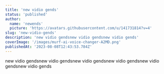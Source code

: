 ```yaml
---
title: 'new vidio gends'
status: 'published'
author:
  name: 'newends'
  picture: 'https://avatars.githubusercontent.com/u/141731814?v=4'
slug: 'new-vidio-gends'
description: 'new vidio gendsnew vidio gendsnew vidio gends'
coverImage: '/images/murf-ai-voice-changer-A2MD.png'
publishedAt: '2023-08-08T12:43:53.784Z'
---
```


new vidio gendsnew vidio gendsnew vidio gendsnew vidio gendsnew vidio gendsnew vidio gends

